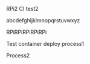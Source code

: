 RPi2 CI test2

abcdefghijklmnopqrstuvwxyz

RPiRPiRPiRPiRPi

Test container deploy process1

Process2
